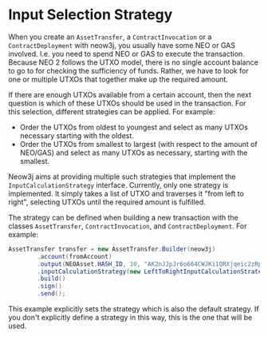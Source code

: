 # Input Selection Strategy

When you create an `AssetTransfer`, a `ContractInvocation` or a `ContractDeployment` with neow3j, you usually have some NEO or GAS involved. I.e. you need to spend NEO or GAS to execute the transaction. Because NEO 2 follows the UTXO model, there is no single account balance to go to for checking the sufficiency of funds. Rather, we have to look for one or multiple UTXOs that together make up the required amount.

If there are enough UTXOs available from a certain account, then the next question is which of these UTXOs should be used in the transaction.
For this selection, different strategies can be applied. For example:
- Order the UTXOs from oldest to youngest and select as many UTXOs necessary starting with the oldest.
- Order the UTXOs from smallest to largest (with respect to the amount of NEO/GAS) and select as many UTXOs as necessary, starting with the smallest.

Neow3j aims at providing multiple such strategies that implement the `InputCalculationStrategy` interface. Currently, only one strategy is implemented. It simply takes a list of UTXO and traverses it "from left to right", selecting UTXOs until the required amount is fulfilled.

The strategy can be defined when building a new transaction with the classes `AssetTransfer`, `ContractInvocation`, and `ContractDeployment`. For example:

```java
AssetTransfer transfer = new AssetTransfer.Builder(neow3j)
        .account(fromAccount)
        .output(NEOAsset.HASH_ID, 10, "AK2nJJpJr6o664CWJKi1QRXjqeic2zRp8y")
        .inputCalculationStrategy(new LeftToRightInputCalculationStrategy())
        .build()
        .sign()
        .send();
```

This example explicitly sets the strategy which is also the default strategy. If you don't explicitly define a strategy in this way, this is the one that will be used.